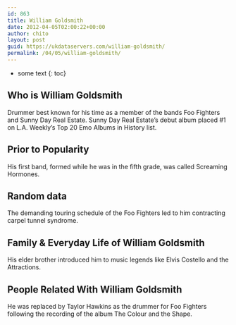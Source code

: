 ```yaml
---
id: 863
title: William Goldsmith
date: 2012-04-05T02:00:22+00:00
author: chito
layout: post
guid: https://ukdataservers.com/william-goldsmith/
permalink: /04/05/william-goldsmith/
---
```


* some text
{: toc}
          
          
## Who is  William Goldsmith
                  
                  
                  
Drummer best known for his time as a member of the bands Foo Fighters and Sunny Day Real Estate. Sunny Day Real Estate&#8217;s debut album placed #1 on L.A. Weekly&#8217;s Top 20 Emo Albums in History list.
                  
                
                
                
## Prior to Popularity 
                  
                  
                  
His first band, formed while he was in the fifth grade, was called Screaming Hormones.
                  
                
                
                
## Random data 
                  
                  
                  
The demanding touring schedule of the Foo Fighters led to him contracting carpel tunnel syndrome.
                  
                
                
                
## Family & Everyday Life of William Goldsmith
                  
                  
                  
His elder brother introduced him to music legends like Elvis Costello and the Attractions.
                  
                
                
                
## People Related With  William Goldsmith
                  
                  
                  
He was replaced by Taylor Hawkins as the drummer for Foo Fighters following the recording of the album The Colour and the Shape.
                  
                
              
            
          
          
          
    
    
  
